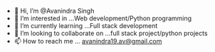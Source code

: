 - 👋 Hi, I’m @Avanindra Singh
- 👀 I’m interested in ...Web development/Python programming 
- 🌱 I’m currently learning ...Full stack development 
- 💞️ I’m looking to collaborate on ...full stack project/python projects
- 📫 How to reach me ... avanindra19.av@gmail.com

<!---
Avanindra19/Avanindra19 is a ✨ special ✨ repository because its `README.md` (this file) appears on your GitHub profile.
You can click the Preview link to take a look at your changes.
--->
